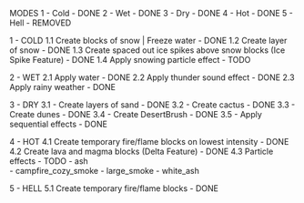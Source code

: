 MODES
1 - Cold - DONE
2 - Wet - DONE
3 - Dry - DONE
4 - Hot - DONE
5 - Hell - REMOVED

1 - COLD
1.1 Create blocks of snow | Freeze water - DONE
1.2 Create layer of snow - DONE
1.3 Create spaced out ice spikes above snow blocks (Ice Spike Feature) - DONE
1.4 Apply snowing particle effect - TODO

2 - WET
2.1 Apply water - DONE
2.2 Apply thunder sound effect - DONE
2.3 Apply rainy weather - DONE

3 - DRY
3.1 - Create layers of sand - DONE
3.2 - Create cactus - DONE
3.3 - Create dunes - DONE
3.4 - Create DesertBrush - DONE
3.5 - Apply sequential effects - DONE

4 - HOT
4.1 Create temporary fire/flame blocks on lowest intensity - DONE
4.2 Create lava and magma blocks (Delta Feature) - DONE
4.3 Particle effects - TODO
    - ash    
    - campfire_cozy_smoke
    - large_smoke
    - white_ash

5 - HELL
5.1 Create temporary fire/flame blocks - DONE 